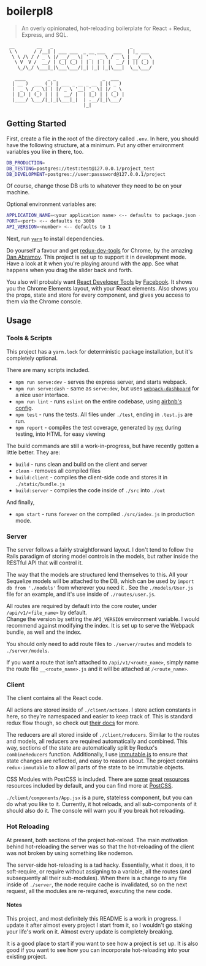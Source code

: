 # boilerpl8

> An overly opinionated, hot-reloading boilerplate for React + Redux, Express, and SQL.

```
 __        __   _                            _
 \ \      / /__| | ___ ___  _ __ ___   ___  | |_ ___
  \ \ /\ / / _ \ |/ __/ _ \| '_ ` _ \ / _ \ | __/ _ \
   \ V  V /  __/ | (_| (_) | | | | | |  __/ | || (_) |
    \_/\_/ \___|_|\___\___/|_| |_| |_|\___|  \__\___/

   ____        _ _                 _  ___
  | __ )  ___ (_) | ___ _ __ _ __ | |( _ )
  |  _ \ / _ \| | |/ _ \ '__| '_ \| |/ _ \
  | |_) | (_) | | |  __/ |  | |_) | | (_) |
  |____/ \___/|_|_|\___|_|  | .__/|_|\___/
                            |_|
```

## Getting Started

First, create a file in the root of the directory called `.env`.  In here, you should have the 
following structure, at a minimum.  Put any other environment variables you like in there, too.

```sh
DB_PRODUCTION=
DB_TESTING=postgres://test:test@127.0.0.1/project_test
DB_DEVELOPMENT=postgres://user:passsword@127.0.0.1/project
```

Of course, change those DB urls to whatever they need to be on your machine.

Optional environment variables are:
```sh
APPLICATION_NAME=<your application name> <-- defaults to package.json -> name
PORT=<port> <-- defaults to 3000
API_VERSION=<number> <-- defaults to 1
```

Next, run [`yarn`](https://yarnpkg.com/en/docs/install) to install dependencies.

Do yourself a favour and get [redux-dev-tools](https://github.com/gaearon/redux-devtools) for 
Chrome, by the amazing [Dan Abramov](https://github.com/gaearon).  This project is set up to 
support it in development mode.  Have a look at it when you're playing around with the app.  See what 
 happens when you drag the slider back and forth.
 
You also will probably want [React Developer Tools](https://chrome.google.com/webstore/detail/react-developer-tools/fmkadmapgofadopljbjfkapdkoienihi)
by [Facebook](https://code.facebook.com/).  It shows you the Chrome Elements layout, with your 
React elements.  Also shows you the props, state and store for every component, and gives you 
access to them via the Chrome console.

## Usage

### Tools & Scripts

This project has a `yarn.lock` for deterministic package installation, but it's completely 
optional.

There are many scripts included.

- `npm run serve:dev` - serves the express server, and starts webpack.
- `npm run serve:dash` - same as `serve:dev`, but uses [`webpack-dashboard`](https://github.com/FormidableLabs/webpack-dashboard) 
for a nice user interface.
- `npm run lint` - runs `eslint` on the entire codebase, using [airbnb's config](https://github.com/airbnb/javascript).
- `npm test` - runs the tests.  All files under `./test`, ending in `.test.js` are run.
- `npm report` - compiles the test coverage, generated by [`nyc`](https://github.com/istanbuljs/nyc) 
during testing, into HTML for easy viewing

The build commands are still a work-in-progress, but have recently gotten a little better.  They 
are:

- `build` - runs clean and build on the client and server
- `clean` - removes all compiled files
- `build:client` - compiles the client-side code and stores it in `./static/bundle.js`
- `build:server` - compiles the code inside of `./src` into `./out`

And finally, 
- `npm start` - runs `forever` on the compiled `./src/index.js` in production mode.
  
### Server

The server follows a fairly straightforward layout.  I don't tend to follow the Rails paradigm of
 storing model controls in the models, but rather inside the RESTful API that will control it.
 
The way that the models are structured lend themselves to this.  All your Sequelize models will 
be attached to the DB, which can be used by `import db from './models'` from wherever you need it
. See the `./models/User.js` file for an example, and it's use inside of `./routes/user.js`.

All routes are required by default into the core router, under `/api/v1/<file_name>` by default.  
Change the version by setting the `API_VERSION` environment variable.  I would recommend against 
modifying the index.  It is set up to serve the Webpack bundle, as well and the index.

You should only need to add route files to `./server/routes` and models to `./server/models`.

If you want a route that isn't attached to `/api/v1/<route_name>`, simply name the route file 
`__<route_name>.js` and it will be attached at `/<route_name>`.

### Client

The client contains all the React code.

All actions are stored inside of `./client/actions`.  I store action constants in here, so 
they're namespaced and easier to keep track of.  This is standard redux flow though, so check out
 [their docs](http://redux.js.org) for more.
 
The reducers are all stored inside of `./client/reducers`.  Similar to the routes and models, 
all reducers are required automatically and combined.  This way, sections of the state are 
automatically split by Redux's `combineReducers` function.  Additionally, I use [immutable.js](https://facebook.github.io/immutable-js/)
to ensure that state changes are reflected, and easy to reason about.  The project contains 
`redux-immutable` to allow all parts of the state to be Immutable objects.

CSS Modules with PostCSS is included.  There are [some](https://github.com/jonathantneal/postcss-short) 
[great](http://cssnext.io/) [resources](https://ismamz.github.io/postcss-utilities/docs) 
resources included by default, and you can find more at [PostCSS](https://github.com/postcss/postcss).

`./client/components/App.jsx` is a pure, stateless component, but you can do what you like to it.
Currently, it hot reloads, and all sub-components of it should also do it.  The console will warn
 you if you break hot reloading.
 
### Hot Reloading

At present, both sections of the project hot-reload.  The main motivation behind hot-reloading 
the server was so that the hot-reloading of the client was not broken by using something like 
nodemon.

The server-side hot-reloading is a tad hacky.  Essentially, what it does, it to soft-require, or 
require without assigning to a variable, all the routes (and subsequently all their sub-modules).
 When there is a change to any file inside of `./server`, the node require cache is invalidated, 
 so on the next request, all the modules are re-required, executing the new code.

#### Notes

This project, and most definitely this README is a work in progress.  I update it after almost 
every project I start from it, so I wouldn't go staking your life's work on it.  Almost every 
update is completely breaking.

It is a good place to start if you want to see how a project is set up.  It is also good if you 
want to see how you can incorporate hot-reloading into your existing project.

